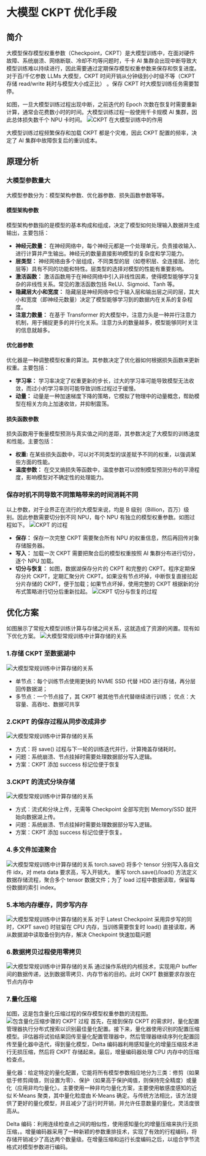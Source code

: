 <!--Copyright © ZOMI 适用于[License](https://github.com/chenzomi12/AIInfra)版权许可-->

# 大模型 CKPT 优化手段

## 简介

大模型保存模型权重参数（Checkpoint，CKPT）是大模型训练中，在面对硬件故障、系统崩溃、网络断联、冷却不均等问题时，千卡 AI 集群会出现中断导致大模型训练难以持续进行，因此需要通过定期保存模型权重参数来保存和恢复进度。
对于百/千亿参数 LLMs 大模型，CKPT 时间开销从分钟级到小时级不等（CKPT 存储 read/write 耗时与模型大小成正比） 。保存 CKPT 时大模型训练任务需要暂停。

如图，一旦大模型训练过程出现中断，之前迭代的 Epoch 次数在恢复时需要重新计算，通常会花费数小时的时间。大模型训练过程一般使用千卡规模 AI 集群，因此总体损失数千个 NPU 卡时间。
![CKPT 在大模型训练中的作用](./images/07CKPT01.png)

大模型训练过程频繁保存和加载 CKPT 都是个灾难，因此 CKPT 配置的频率，决定了 AI 集群中故障恢复后的重训成本。

## 原理分析

### 大模型参数量大
大模型参数分为：模型架构参数、优化器参数、损失函数参数等等。
#### 模型架构参数
模型架构参数指的是模型的基本构成和组成，决定了模型如何处理输入数据并生成输出，主要包括：
- **神经元数量：**
在神经网络中，每个神经元都是一个处理单元，负责接收输入、进行计算并产生输出。神经元的数量直接影响模型的复杂度和学习能力。
- **层类型：**
神经网络由多个层组成，不同类型的层（如卷积层、全连接层、池化层等）具有不同的功能和特性。层类型的选择对模型的性能有重要影响。
- **激活函数：**
激活函数用于在神经网络中引入非线性因素，使得模型能够学习复杂的非线性关系。常见的激活函数包括 ReLU、Sigmoid、Tanh 等。
- **隐藏层大小和宽度：**
隐藏层是神经网络中位于输入层和输出层之间的层，其大小和宽度（即神经元数量）决定了模型能够学习到的数据内在关系的复杂程度。
- **注意力数量：**
在基于 Transformer 的大模型中，注意力头是一种并行注意力机制，用于捕捉更多的并行化关系。注意力头的数量越多，模型能够同时关注的信息就越多。

#### 优化器参数
优化器是一种调整模型权重的算法。其参数决定了优化器如何根据损失函数来更新权重。主要包括：
- **学习率：**
学习率决定了权重更新的步长，过大的学习率可能导致模型无法收敛，而过小的学习率则可能导致训练过程过于缓慢。
- **动量：**
动量是一种加速梯度下降的策略，它模拟了物理中的动量概念，帮助模型在相关方向上加速收敛，并抑制震荡。

#### 损失函数参数
损失函数用于衡量模型预测与真实值之间的差距，其参数决定了大模型的训练速度和性能。主要包括：
- **权重:**
在某些损失函数中，可以对不同类型的误差赋予不同的权重，以强调某些方面的性能。
- **温度参数：**
在交叉熵损失等函数中，温度参数可以控制模型预测分布的平滑程度，影响模型对不确定性的处理能力。

### 保存时机不同导致不同策略带来的时间消耗不同
以上参数，对于业界正在流行的大模型来说，均是 B 级别（Billion，百万）级别。因此参数需要切分到不同 NPU，每个 NPU 有独立的模型权重参数。如图过程如下。
![CKPT 的过程](./images/07CKPT02.png)
- **保存：**
保存一次完整 CKPT 需要聚合所有 NPU 的权重信息，然后再回传对象存储服务器。
- **写入：**
加载一次 CKPT 需要把聚合后的模型权重按照 AI 集群分布进行切分，逐个 NPU 加载。
- **切分与恢复：**
如图，数据湖保存分片的 CKPT 和完整的 CKPT。程序定期保存分片 CKPT，定期汇聚分片 CKPT。如果没有节点坏掉，中断恢复直接拉起分片存储的 CKPT，便于加载；如果节点坏掉，使用完整的 CKPT 根据新的分布式策略进行切分后重新拉起。
![CKPT 切分与恢复的过程](./images/07CKPT03.png)

## 优化方案
如图展示了常规大模型训练计算与存储之间关系，这就造成了资源的闲置。现有如下优化方案。
![大模型常规训练中计算存储的关系](./images/07CKPT04.png)
### 1.存储 CKPT 至数据湖中
![大模型常规训练中计算存储的关系](./images/07CKPT06.png)
- 单节点：每个训练节点使用更快的 NVME SSD 代替 HDD 进行存储，再分层回传数据湖；
- 多节点：一个节点挂了，其 CKPT 被其他节点代替继续进行训练；
优点：大容量、高吞吐、数据可共享


### 2.CKPT 的保存过程从同步改成异步
![大模型常规训练中计算存储的关系](./images/07CKPT07.png)
- 方式：将 save() 过程与下一轮的训练迭代并行，计算掩盖存储耗时。
- 问题：系统崩溃、节点挂掉时需要处理数据部分写入逻辑。
- 方案：CKPT 添加 success 标记位便于恢复


### 3.CKPT 的流式分块存储
![大模型常规训练中计算存储的关系](./images/07CKPT07.png)
- 方式：流式和分块上传，无需等 Checkpoint 全部写完到 Memory/SSD 就开始向数据湖上传。
- 问题：系统崩溃、节点挂掉时需要处理数据部分写入逻辑。
- 方案：CKPT 添加 success 标记位便于恢复。

### 4.多文件加速聚合
![大模型常规训练中计算存储的关系](./images/07CKPT08.png)
torch.save() 将多个 tensor 分别写入各自文件 idx，对 meta data 要求高，写入开销大。
重写 torch.save()/load() 方法定义数据存储流程，聚合多个 tensor 数据文件；为了 load 过程中数据读取，保留每份数据的索引 index。


### 5.本地内存缓存，同步写内存
![大模型常规训练中计算存储的关系](./images/07CKPT09.png)
对于 Latest Checkpoint 采用异步写的同时，CKPT save() 时驻留在 CPU 内存，当训练需要恢复时 load() 直接读取，再从数据湖中读取备份到内存，解决 Checkpoint 快速加载问题


### 6.数据拷贝过程使用零拷贝
![大模型常规训练中计算存储的关系](./images/07CKPT09.png)
通过操作系统的内核技术，实现用户 buffer 间的数据传递，达到数据零拷贝、内存节省的目的。此时 CKPT 数据要求存放在节点内存中





### 7.量化压缩
如图，这是包含量化压缩过程的保存模型权重参数的流程图。
![包含量化压缩步骤的 CKPT 过程](./images/07CKPT10.png)
首先，在接到保存 CKPT 的需求时，量化配置管理器执行分布式搜索以识别最佳量化配置。接下来，量化器使用识别的配置压缩模型。评估器将试验结果回传至量化配置管理器中，然后管理器继续序列化配置回传至量化器中迭代，得到量化模型，Delta 编码器利用感知量化的增量压缩技术进行无损压缩，然后将 CKPT 存储起来。最后，增量编码器处理 CPU 内存中的压缩检查点。

量化器：给定特定的量化配置，它能将所有模型参数相应地分为三类：修剪（如果低于修剪阈值，则设置为零）、保护（如果高于保护阈值，则保持完全精度）或量化（应用非均匀量化）。主要使用一种非均匀量化方案，主要使用敏感度感知的近似 K-Means 聚类，其中量化粒度由 K-Means 确定。与传统方法相比，该方法提供了更好的量化模型，并且减少了运行时开销，并允许任意数量的量化，灵活度很高从。

Delta 编码：利用连续检查点之间的相似性，使用感知量化的增量压缩来执行无损压缩，。增量编码器采用了一种新颖的参数重排技术，实现了有效的行程编码，将存储开销减少了高达两个数量级。在增量压缩和运行长度编码之后，以组合字节流格式对模型参数进行编码。



